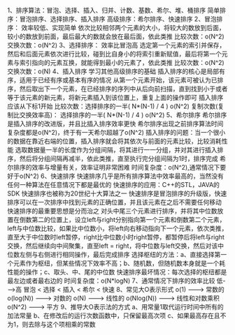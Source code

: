 1、排序算法：冒泡、选择、插入、归并、计数、基数、希尔、堆、桶排序
    简单排序：冒泡排序、选择排序、插入排序
    高级排序：希尔排序、快速排序
2、冒泡排序：
    效率较低、实现简单
    依次比较相邻两个元素的大小，将较大的数放到后面，较小的数放到前面，最后最大的数就会放在最后面，依此类推
    比较次数：o(N^2)
    交换次数：o(N^2)
3、选择排序：
    效率比冒泡高
    选定第一个元素的索引并保存，然后和后面元素依次进行比较，碰到比自身小的将索引重新赋值，最后将第一个元素与索引指向的元素互换，就能得到最小的元素了，依此类推
    比较次数：o(N^2)
    交换次数：o(N)
4、插入排序
    学习其他高级排序的基础
    插入排序的核心是局部有序，适用于已经有序或基本有序的情况
    从第一个元素开始，该元素可被认为已排序，然后取出下一个元素，在已经排序的序列中从后向前扫描，直到找到小于或者等于该元素的新元素，将新元素插入到该位置上，重复上面的操作即可
    插入排序应该从下标1开始
    比较次数：选择排序的一半( N*(N-1) / 4 )  o(N^2)
    复制次数(复制比交换效率高)： 选择排序的一半( N*(N-1) / 4 ) o(N^2)
5、希尔排序
    希尔排序是插入排序的改进版，并且比插入排序效率更快
    希尔排序出现之前排序算法时间复杂度都是o(N^2)，终于有一天希尔超越了o(N^2)
    插入排序的问题：当一个很小的数据在靠近右端的位置，插入排序就会将其依次与前面的元素比较，比较消耗性能
    选取数据量一半的长度作为分组间隔，将其进行一一分组，并对其进行插入排序，然后将分组间隔再减半，依此类推，直至执行完分组间隔为1时，排序完成
    希尔排序的效率与增量有关，效率证明非常困难
    时间复杂度：o(N^2),通常情况下要好于o(N^2)
6、快速排序
    快速排序几乎是所有排序算法中效率最高的，当然没有任何一种算法在任意情况下都是最优的
    快速排序的应用：C++的STL，JAVA的SDK
    快速排序也被称为20世纪十大算法之一
    快速排序是冒泡排序的升级版，快速排序可以在一次排序中找到元素的正确位置，并且该元素在之后不需要任何移动
    快速排序的最重要思想是分而治之
    对头中尾三个元素进行排序，并将其中位数放置在倒数第二的位置上，设立left与right分别指向第一个元素和倒数第二个元素，left与中位数比较，如果比中位数小，将left向右移动指向下一个元素，依次类推，直至大于中位数时left暂停，right比中位数小时right暂停，都暂停后将left与right交换，然后继续向中间聚集，直至left = right，将中位数与left交换，然后对该中位数左侧与右侧进行相同操作，最后完成排序
    选择枢纽的方法：a、直接选择第一个元素作为枢纽，但某些情况下效率不高；b、随机数，但随机数本身就是一个耗性能的操作；c、取头、中、尾的中位数
    快速排序最坏情况：每次选择的枢纽都是最左边或者最右边的
    时间复杂度：o(N*logN)
7、通常情况下排序的效率比较
    低--->高
    冒泡 < 选择 < 插入 < 希尔 < 快速
8、常见大O表示形式
    o(1) ---> 常数的
    o(log(N)) ---> 对数的
    o(N) ---> 线性的
    o(Nlog(N)) ---> 线性和对数乘积
    o(N^2) ---> 平方
9、推导大O表示法的方式
    a、用常量1取代运行时间中所有的加法常量
    b、在修改后的运行次数函数中，只保留最高次项
    c、如果最高存在且不为1，则去除与这个项相乘的常数